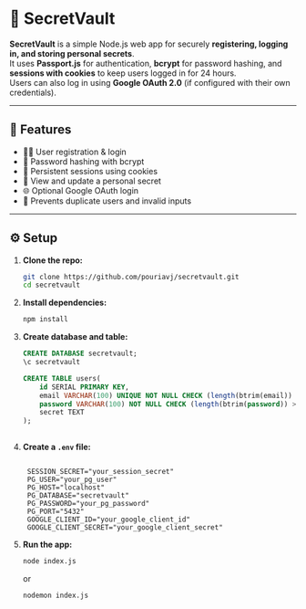 # 🔐 SecretVault

**SecretVault** is a simple Node.js web app for securely **registering, logging in, and storing personal secrets**.  
It uses **Passport.js** for authentication, **bcrypt** for password hashing, and **sessions with cookies** to keep users logged in for 24 hours.  
Users can also log in using **Google OAuth 2.0** (if configured with their own credentials).

---

## 🚀 Features

- 🧍‍♂️ User registration & login  
- 🔑 Password hashing with bcrypt  
- 🍪 Persistent sessions using cookies  
- 🔐 View and update a personal secret  
- 🌐 Optional Google OAuth login  
- 🧾 Prevents duplicate users and invalid inputs  

---

## ⚙️ Setup

1. **Clone the repo:**
   ```bash
   git clone https://github.com/pouriavj/secretvault.git
   cd secretvault
   ```
2. **Install dependencies:**
   ```bash
   npm install

   ```
3. **Create database and table:**
   ```sql
   CREATE DATABASE secretvault;
   \c secretvault
   
   CREATE TABLE users(
	   id SERIAL PRIMARY KEY,
	   email VARCHAR(100) UNIQUE NOT NULL CHECK (length(btrim(email)) > 0),
	   password VARCHAR(100) NOT NULL CHECK (length(btrim(password)) > 0),
       secret TEXT
   );
      
   ```
4. **Create a `.env` file:**
   ```env
	
    SESSION_SECRET="your_session_secret"
	PG_USER="your_pg_user"
	PG_HOST="localhost"
	PG_DATABASE="secretvault"
	PG_PASSWORD="your_pg_password"
	PG_PORT="5432"
	GOOGLE_CLIENT_ID="your_google_client_id"
	GOOGLE_CLIENT_SECRET="your_google_client_secret"

   ```
5. **Run the app:**
   ```bash
   node index.js

   ```
   or
   ```bash
   nodemon index.js

   ```
